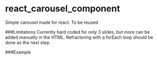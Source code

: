# react_carousel_component
Simple carousel made for react. To be reused


###Limitations
Currently hard coded for only 3 slides, but more can be added manually in the HTML. Refractoring with a forEach loop should be done as the next step.

###Example
<Carousel 
    slide1 = 'Text for slide 1'
    slide2 = 'Text for slide 2'
    slide3 = 'Text for slide 3'
/>
